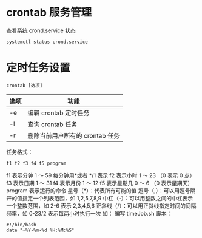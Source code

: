 # crontab 服务管理

查看系统 crond.service 状态

```
systemctl status crond.service
```

# 定时任务设置

```
crontab [选项]
```

| 选项 | 功能                            |
| ---- | ------------------------------- |
| -e   | 编辑 crontab 定时任务           |
| -l   | 查询 crontab 任务               |
| -r   | 删除当前用户所有的 crontab 任务 |

任务格式：

```
f1 f2 f3 f4 f5 program
```

f1 表示分钟 1 ～ 59 每分钟用*或者 */1 表示
f2 表示小时 1 ～ 23 （0 表示 0 点）
f3 表示日期 1 ～ 31
f4 表示月份 1 ～ 12
f5 表示星期几 0 ～ 6 （0 表示星期天）
program 表示运行的命令
星号（\*）：代表所有可能的值
逗号（,）：可以用逗号隔开的值指定一个列表范围，如 1,2,5,7,8,9
中杠（-）：可以用整数之间的中杠表示一个整数范围，如 2-6 表示 2,3,4,5,6
正斜线（/）：可以用正斜线指定时间的间隔频率，如 0-23/2 表示每两小时执行一次
如：
编写 timeJob.sh 脚本：

```
#!/bin/bash
date "+%Y-%m-%d %H:%M:%S"
```
